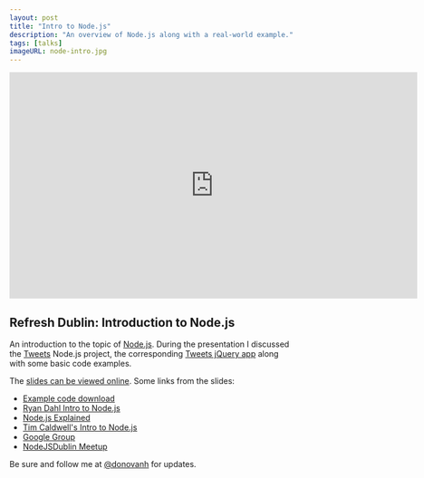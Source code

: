 ```yaml
---
layout: post
title: "Intro to Node.js"
description: "An overview of Node.js along with a real-world example."
tags: [talks]
imageURL: node-intro.jpg
---
```


<div class="video-wrapper">
  <iframe src="http://player.vimeo.com/video/66389561" width="720" height="400" data-height="506" frameborder="0">
  </iframe>
</div>

## Refresh Dublin: Introduction to Node.js

An introduction to the topic of [Node.js](http://nodejs.org). During the presentation I discussed the [Tweets](http://github.com/donovanh/tweets/) Node.js project, the corresponding [Tweets jQuery app](http://github.com/donovanh/tweets-plugin/) along with some basic code examples.

The [slides can be viewed online](http://hop.ie/talks/node-intro/). Some links from the slides:

- [Example code download](http://hop.ie/downloads/node-examples.zip)
- [Ryan Dahl Intro to Node.js](http://www.yuiblog.com/blog/2010/05/20/video-dahl/)
- [Node.js Explained](http://www.youtube.com/watch?v=L0pjVcIsU6A)
- [Tim Caldwell's Intro to Node.js](http://vimeo.com/62943212)
- [Google Group](http://groups.google.com/group/nodejs)
- [NodeJSDublin Meetup](http://www.nodejsdublin.com/)

Be sure and follow me at [@donovanh](http://twitter.com/donovanh) for updates.
